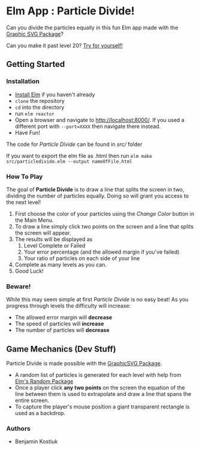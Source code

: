 # Elm App : Particle Divide!
Can you divide the particles equally in this fun Elm app made with the [Graphic SVG Package](https://package.elm-lang.org/packages/MacCASOutreach/graphicsvg/latest/GraphicSVG)?

Can you make it past level 20? [Try for yourself!](https://benjaminkostiuk.github.io/particle-divide/)

## Getting Started

### Installation
* [Install Elm](https://guide.elm-lang.org/install.html) if you haven't already
* ```clone``` the repository
* ```cd``` into the directory
* run ```elm reactor```
* Open a browser and navigate to <http://localhost:8000/>. If you used a different port with ```--port=XXXX``` then navigate there instead.
* Have Fun!


The code for _Particle Divide_ can be found in _src/_ folder


If you want to export the elm file as .html then run ```elm make src/particledivide.elm --output nameOfFile.html```

### How To Play
The goal of __Particle Divide__ is to draw a line that splits the screen in two, dividing the number of particles equally. Doing so will grant you access to the next level!

1. First choose the color of your particles using the _Change Color_ button in the Main Menu.
2. To draw a line simply click two points on the screen and a line that splits the screen will appear.
3. The results will be displayed as
    1. Level Complete or Failed
    2. Your error percentage (and the allowed margin if you've failed)
    3. Your ratio of particles on each side of your line
4. Complete as many levels as you can.
5. Good Luck!

<h3>Beware!</h3>

While this may seem simple at first _Particle Divide_ is no easy beat! As you progress through levels the difficulty will increase:
* The allowed error margin will __decrease__
* The speed of particles will __increase__
* The number of particles will __decrease__

## Game Mechanics (Dev Stuff)
Particle Divide is made possible with the [GraphicSVG Package](https://package.elm-lang.org/packages/MacCASOutreach/graphicsvg/latest/GraphicSVG).

* A random list of particles is generated for each level with help from [Elm's Random Package](https://package.elm-lang.org/packages/elm-lang/core/latest/Random) 
* Once a player click __any two points__ on the screen the equation of the line between them is used to extrapolate and draw a line that spans the entire screen.
* To capture the player's mouse position a giant transparent rectangle is used as a backdrop.

### Authors
* Benjamin Kostiuk




